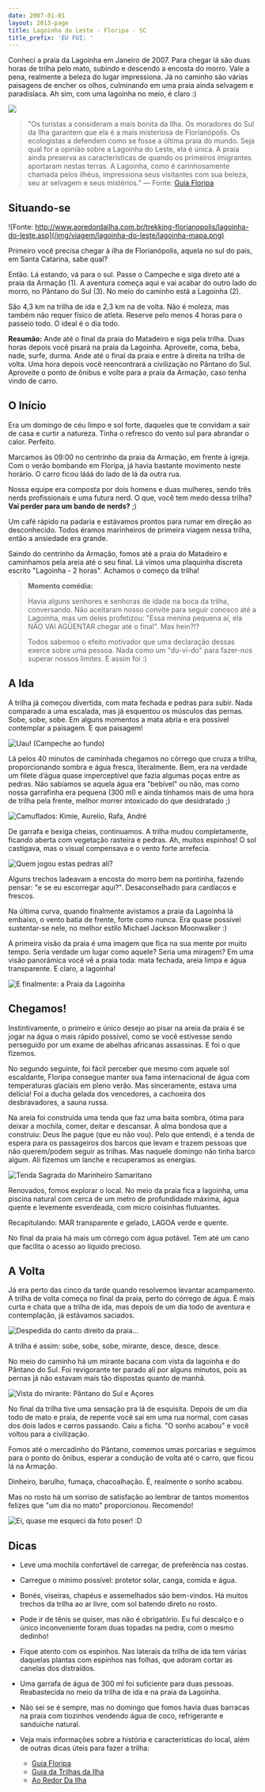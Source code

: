 ```yaml
---
date: 2007-01-01
layout: 2013-page
title: Lagoinha do Leste - Floripa - SC
title_prefix: 'EU FUI: '
---
```


Conheci a praia da Lagoinha em Janeiro de 2007. Para chegar lá são duas horas de trilha pelo mato, subindo e descendo a encosta do morro. Vale a pena, realmente a beleza do lugar impressiona. Já no caminho são várias paisagens de encher os olhos, culminando em uma praia ainda selvagem e paradisíaca. Ah sim, com uma lagoinha no meio, é claro :)

![](/img/viagem/lagoinha-do-leste/lagoinha.jpg)

> "Os turistas a consideram a mais bonita da Ilha. Os moradores do Sul da Ilha garantem que ela é a mais misteriosa de Florianópolis. Os ecologistas a defendem como se fosse a última praia do mundo. Seja qual for a opinião sobre a Lagoinha do Leste, ela é única. A praia ainda preserva as características de quando os primeiros imigrantes aportaram nestas terras. A Lagoinha, como é carinhosamente chamada pelos ilhéus, impressiona seus visitantes com sua beleza, seu ar selvagem e seus mistérios." — Fonte: [Guia Floripa](http://www.guiafloripa.com.br/trilhas/11_lagoinha/lagoinha.html)


## Situando-se

![Fonte: http://www.aoredordailha.com.br/trekking-florianopolis/lagoinha-do-leste.asp](/img/viagem/lagoinha-do-leste/lagoinha-mapa.png)

Primeiro você precisa chegar à ilha de Florianópolis, aquela no sul do país, em Santa Catarina, sabe qual?

Então. Lá estando, vá para o sul. Passe o Campeche e siga direto até a praia da Armação (1). A aventura começa aqui e vai acabar do outro lado do morro, no Pântano do Sul (3). No meio do caminho está a Lagoinha (2).

São 4,3 km na trilha de ida e 2,3 km na de volta. Não é moleza, mas também não requer físico de atleta. Reserve pelo menos 4 horas para o passeio todo. O ideal é o dia todo.

**Resumão:** Ande até o final da praia do Matadeiro e siga pela trilha. Duas horas depois você pisará na praia da Lagoinha. Aproveite, coma, beba, nade, surfe, durma. Ande até o final da praia e entre à direita na trilha de volta. Uma hora depois você reencontrará a civilização no Pântano do Sul. Aproveite o ponto de ônibus e volte para a praia da Armação, caso tenha vindo de carro.


## O Início

Era um domingo de céu limpo e sol forte, daqueles que te convidam a sair de casa e curtir a natureza. Tinha o refresco do vento sul para abrandar o calor. Perfeito.

Marcamos às 09:00 no centrinho da praia da Armação, em frente à igreja. Com o verão bombando em Floripa, já havia bastante movimento neste horário. O carro ficou lááá do lado de lá da outra rua.

Nossa equipe era composta por dois homens e duas mulheres, sendo três nerds profissionais e uma futura nerd. O que, você tem medo dessa trilha? **Vai perder para um bando de nerds?** ;)

Um café rápido na padaria e estávamos prontos para rumar em direção ao desconhecido. Todos éramos marinheiros de primeira viagem nessa trilha, então a ansiedade era grande.

Saindo do centrinho da Armação, fomos até a praia do Matadeiro e caminhamos pela areia até o seu final. Lá vimos uma plaquinha discreta escrito "Lagoinha - 2 horas". Achamos o começo da trilha!

> **Momento comédia:**
>
> Havia alguns senhores e senhoras de idade na boca da trilha, conversando. Não aceitaram nosso convite para seguir conosco até a Lagoinha, mas um deles profetizou: "Essa menina pequena aí, ela NÃO VAI AGÜENTAR chegar até o final". Mas hein?!?
>
> Todos sabemos o efeito motivador que uma declaração dessas exerce sobre uma pessoa. Nada como um "du-vi-do" para fazer-nos superar nossos limites. E assim foi :)


## A Ida

A trilha já começou divertida, com mata fechada e pedras para subir. Nada comparado a uma escalada, mas já esquentou os músculos das pernas. Sobe, sobe, sobe. Em alguns momentos a mata abria e era possível contemplar a paisagem. E que paisagem!

![Uau! (Campeche ao fundo)](/img/viagem/lagoinha-do-leste/mar.jpg)

Lá pelos 40 minutos de caminhada chegamos no córrego que cruza a trilha, proporcionando sombra e água fresca, literalmente. Bem, era na verdade um filete d’água quase imperceptível que fazia algumas poças entre as pedras. Não sabíamos se aquela água era "bebível" ou não, mas como nossa garrafinha era pequena (300 ml) e ainda tínhamos mais de uma hora de trilha pela frente, melhor morrer intoxicado do que desidratado ;)

![Camuflados: Kimie, Aurelio, Rafa, André](/img/viagem/lagoinha-do-leste/riacho.jpg)

De garrafa e bexiga cheias, continuamos. A trilha mudou completamente, ficando aberta com vegetação rasteira e pedras. Ah, muitos espinhos! O sol castigava, mas o visual compensava e o vento forte arrefecia.

![Quem jogou estas pedras ali?](/img/viagem/lagoinha-do-leste/pedras.jpg)

Alguns trechos ladeavam a encosta do morro bem na pontinha, fazendo pensar: "e se eu escorregar aqui?". Desaconselhado para cardíacos e frescos.

Na última curva, quando finalmente avistamos a praia da Lagoinha lá embaixo, o vento batia de frente, forte como nunca. Era quase possível sustentar-se nele, no melhor estilo Michael Jackson Moonwalker :)

A primeira visão da praia é uma imagem que fica na sua mente por muito tempo. Seria verdade um lugar como aquele? Seria uma miragem? Em uma visão panorâmica você vê a praia toda: mata fechada, areia limpa e água transparente. E claro, a lagoinha!

![E finalmente: a Praia da Lagoinha](/img/viagem/lagoinha-do-leste/lagoinha.jpg)


## Chegamos!

Instintivamente, o primeiro e único desejo ao pisar na areia da praia é se jogar na água o mais rápido possível, como se você estivesse sendo perseguido por um exame de abelhas africanas assassinas. E foi o que fizemos.

No segundo seguinte, foi fácil perceber que mesmo com aquele sol escaldante, Floripa consegue manter sua fama internacional de água com temperaturas glaciais em pleno verão. Mas sinceramente, estava uma delícia! Foi a ducha gelada dos vencedores, a cachoeira dos desbravadores, a sauna russa.

Na areia foi construída uma tenda que faz uma baita sombra, ótima para deixar a mochila, comer, deitar e descansar. À alma bondosa que a construiu: Deus lhe pague (que eu não vou). Pelo que entendi, é a tenda de espera para os passageiros dos barcos que levam e trazem pessoas que não querem/podem seguir as trilhas. Mas naquele domingo não tinha barco algum. Ali fizemos um lanche e recuperamos as energias.

![Tenda Sagrada do Marinheiro Samaritano](/img/viagem/lagoinha-do-leste/tenda.jpg)

Renovados, fomos explorar o local. No meio da praia fica a lagoinha, uma piscina natural com cerca de um metro de profundidade máxima, água quente e levemente esverdeada, com micro coisinhas flutuantes.

Recapitulando: MAR transparente e gelado, LAGOA verde e quente.

No final da praia há mais um córrego com água potável. Tem até um cano que facilita o acesso ao líquido precioso.


## A Volta

Já era perto das cinco da tarde quando resolvemos levantar acampamento. A trilha de volta começa no final da praia, perto do córrego de água. É mais curta e chata que a trilha de ida, mas depois de um dia todo de aventura e contemplação, já estávamos saciados.

![Despedida do canto direito da praia...](/img/viagem/lagoinha-do-leste/canto-direito.jpg)

A trilha é assim: sobe, sobe, sobe, mirante, desce, desce, desce.

No meio do caminho há um mirante bacana com vista da lagoinha e do Pântano do Sul. Foi revigorante ter parado ali por alguns minutos, pois as pernas já não estavam mais tão dispostas quanto de manhã.

![Vista do mirante: Pântano do Sul e Açores](/img/viagem/lagoinha-do-leste/pantano.jpg)

No final da trilha tive uma sensação pra lá de esquisita. Depois de um dia todo de mato e praia, de repente você sai em uma rua normal, com casas dos dois lados e carros passando. Caiu a ficha. "O sonho acabou" e você voltou para a civilização.

Fomos até o mercadinho do Pântano, comemos umas porcarias e seguimos para o ponto do ônibus, esperar a condução de volta até o carro, que ficou lá na Armação.

Dinheiro, barulho, fumaça, chacoalhação. É, realmente o sonho acabou.

Mas no rosto há um sorriso de satisfação ao lembrar de tantos momentos felizes que "um dia no mato" proporcionou. Recomendo!

![Ei, quase me esqueci da foto poser! :D](/img/viagem/lagoinha-do-leste/poser.jpg)


## Dicas

  * Leve uma mochila confortável de carregar, de preferência nas costas.

  * Carregue o mínimo possível: protetor solar, canga, comida e água.

  * Bonés, viseiras, chapéus e assemelhados são bem-vindos. Há muitos trechos da trilha ao ar livre, com sol batendo direto no rosto.

  * Pode ir de tênis se quiser, mas não é obrigatório. Eu fui descalço e o único inconveniente foram duas topadas na pedra, com o mesmo dedinho!

  * Fique atento com os espinhos. Nas laterais da trilha de ida tem várias daquelas plantas com espinhos nas folhas, que adoram cortar as canelas dos distraídos.

  * Uma garrafa de água de 300 ml foi suficiente para duas pessoas. Reabastecida no meio da trilha de ida e na praia da Lagoinha.

  * Não sei se é sempre, mas no domingo que fomos havia duas barracas na praia com tiozinhos vendendo água de coco, refrigerante e sanduíche natural.

  * Veja mais informações sobre a história e características do local, além de outras dicas úteis para fazer a trilha:

    * [Guia Floripa](http://www.guiafloripa.com.br/turismo/praias/lleste.php3)
    * [Guia da Trilhas da Ilha](http://www.guiafloripa.com.br/trilhas/11_lagoinha/lagoinha.html)
    * [Ao Redor Da Ilha](http://www.aoredordailha.com.br/trekking-florianopolis/lagoinha-do-leste.asp)


